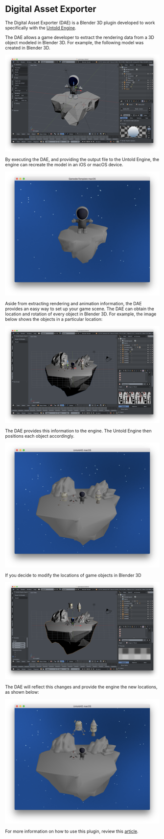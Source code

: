 # Digital Asset Exporter

The Digital Asset Exporter (DAE) is a Blender 3D plugin developed to work specifically with the [Untold Engine](http://www.untoldengine.com).

The DAE allows a game developer to extract the rendering data from a 3D object modeled in Blender 3D. For example, the following model was created in Blender 3D.

![image1](images/astronautinblender.png)

By executing the DAE, and providing the output file to the Untold Engine, the engine can recreate the model in an iOS or macOS device.

![image1](images/astronautlab1.png)

Aside from extracting rendering and animation information, the DAE provides an easy way to set up your game scene. The DAE can obtain the location and rotation of every object in Blender 3D. For example, the image below shows the objects in a particular location:

![image1](images/spacepackblender.png)

The DAE provides this information to the engine. The Untold Engine then positions each object accordingly.

![image1](images/spacepack.png)

If you decide to modify the locations of game objects in Blender 3D

![image1](images/spacepackblendermoved.png)

The DAE will reflect this changes and provide the engine the new locations, as shown below:

![image1](images/spacepackmoved.png)

For more information on how to use this plugin, review this [article](http://www.untoldengine.com/blog/user-guide-import-a-3d-model-with-the-dae).